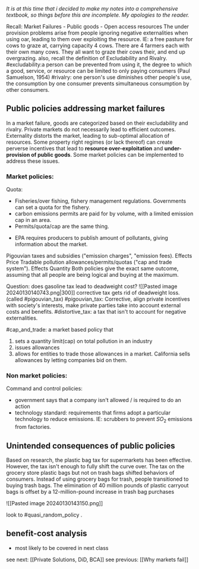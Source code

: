 *It is at this time that i decided to make my notes into a comprehensive textbook, so things before this are incomplete. My apologies to the reader.*

Recall:
	Market Failures
	- Public goods
	- Open access resources
	The under provision problems arise from people ignoring negative externalities when using oar, leading to them over exploiting the resource. IE: a free pasture for cows to graze at, carrying capacity 4 cows. There are 4 farmers each with their own many cows. They all want to graze their cows their, and end up overgrazing.
	also, recall the definition of Excludability and Rivalry.
	#excludability:a person can be prevented from using it, the degree to which a good, service, or resource can be limited to only paying consumers (Paul Samuelson, 1954)
	#rivalry: one person's use diminishes other people's use, the consumption by one consumer prevents simultaneous consumption by other consumers. 

## Public policies addressing market failures
In a market failure, goods are categorized based on their excludability and rivalry. 
Private markets do not necessarily lead to efficient outcomes.
Externality distorts the market, leading to sub-optimal allocation of resources.
Some property right regimes (or lack thereof) can create perverse incentives that lead to **resource over-exploitation** and **under-provision of public goods**.
Some market policies can be implemented to address these issues.  

### Market policies:
Quota:
- Fisheries/over fishing, fishery management regulations. Governments can set a quota for the fishery. 
- carbon emissions permits are paid for by volume, with a limited emission cap in an area. 
- Permits/quota/cap are the same thing.
* EPA requires producers to publish amount of pollutants, giving information about the market.

Pigouvian taxes and subsidies ("emission charges", "emission fees). Effects Price
Tradable pollution allowances/permits/quotas ("cap and trade system"). Effects Quantity
Both policies give the exact same outcome, assuming that all people are being logical and buying at the maximum. 

Question: does gasoline tax lead to deadweight cost?
	  ![[Pasted image 20240130140743.png|300]]
	corrective tax gets rid of deadweight loss. (called #pigouvian_tax)
#pigouvian_tax: Corrective, align private incentives with society's interests, make private parties take into account external costs and benefits. 
#distortive_tax: a tax that isn't to account for negative externalities.

#cap_and_trade: a market based policy that
1) sets a quantity limit(cap) on total pollution in an industry
2) issues allowances
3) allows for entities to trade those allowances in a market. 
California sells allowances by letting companies bid on them. 
### Non market policies:
Command and control policies:
* government says that a company isn't allowed / is required to do an action 
* technology standard: requirements that firms adopt a particular technology to reduce emissions. IE: scrubbers to prevent $SO_{2}$ emissions from factories. 
## Unintended consequences of public policies
Based on research, the plastic bag tax for supermarkets has been effective. However, the tax isn't enough to fully shift the curve over. The tax on the grocery store plastic bags but not on trash bags shifted behaviors of consumers. Instead of using grocery bags for trash, people transitioned to buying trash bags. The elimination of 40 million pounds of plastic carryout bags is offset by a 12-million-pound increase in trash bag purchases

![[Pasted image 20240130143150.png]]

look to #quasi_random_policy . 



## benefit-cost analysis
- most likely to be covered in next class

see next: [[Private Solutions, DiD, BCA]]
see previous: [[Why markets fail]]
